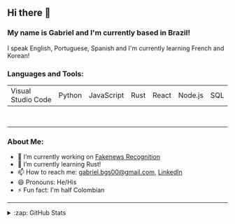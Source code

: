 ## Hi there 👋

### My name is Gabriel and I'm currently based in Brazil!

I speak English, Portuguese, Spanish and I'm currently learning French and Korean!

### Languages and Tools:
<table>
<td>Visual Studio Code</td>
<td>Python</td>
<td>JavaScript</td>
<td>Rust</td>
<td>React</td>
<td>Node.js</td>
<td>SQL</td>
</table>

<br/>

---

### About Me:
- 🔭 I’m currently working on [Fakenews Recognition](https://github.com/GabrielBG0/Fakenews-Recognition)
- 🌱 I’m currently learning Rust!
- 📫 How to reach me: <gabriel.bgs00@gmail.com>, [LinkedIn](https://www.linkedin.com/in/gabrielbgutierrez/)
- 😄 Pronouns: He/His
- ⚡ Fun fact: I'm half Colombian

---

<details>
  <summary>:zap: GitHub Stats</summary>

  <img align="left" alt="GabrielBG0's GitHub Stats" src="https://github-readme-stats.codestackr.vercel.app/api?username=GabrielBG0&show_icons=true&hide_border=true&theme=synthwave" />

</details>
